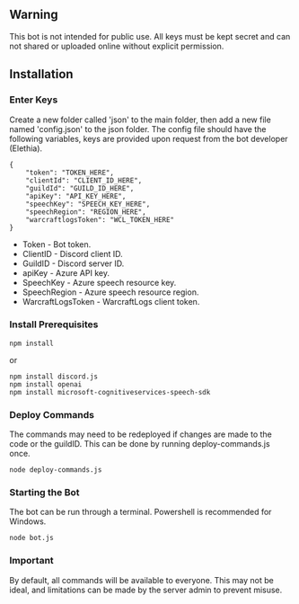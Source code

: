 ## Warning

This bot is not intended for public use. All keys must be kept secret and can not shared or uploaded online without explicit permission.

## Installation

### Enter Keys

Create a new folder called 'json' to the main folder, then add a new file named 'config.json' to the json folder. The config file should have the following variables, keys are provided upon request from the bot developer (Elethia).

    {
        "token": "TOKEN_HERE",
        "clientId": "CLIENT_ID_HERE",
        "guildId": "GUILD_ID_HERE",
        "apiKey": "API_KEY_HERE",
        "speechKey": "SPEECH_KEY_HERE",
        "speechRegion": "REGION_HERE",
        "warcraftlogsToken": "WCL_TOKEN_HERE"
    }

* Token - Bot token. 
* ClientID - Discord client ID.
* GuildID - Discord server ID.
* apiKey - Azure API key.
* SpeechKey - Azure speech resource key.
* SpeechRegion - Azure speech resource region.
* WarcraftLogsToken - WarcraftLogs client token.

### Install Prerequisites

    npm install

or

    npm install discord.js
    npm install openai
    npm install microsoft-cognitiveservices-speech-sdk

### Deploy Commands

The commands may need to be redeployed if changes are made to the code or the guildID. This can be done by running deploy-commands.js once.

    node deploy-commands.js

### Starting the Bot

The bot can be run through a terminal. Powershell is recommended for Windows.

    node bot.js

### Important

By default, all commands will be available to everyone. This may not be ideal, and limitations can be made by the server admin to prevent misuse.